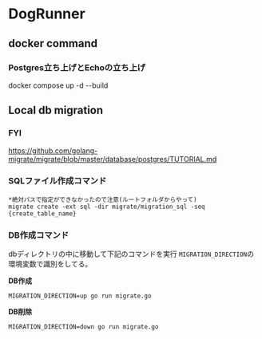 # DogRunner

## docker command

### Postgres立ち上げとEchoの立ち上げ
docker compose up -d --build

## Local db migration

### FYI
https://github.com/golang-migrate/migrate/blob/master/database/postgres/TUTORIAL.md

### SQLファイル作成コマンド
```
*絶対パスで指定ができなかったので注意(ルートフォルダからやって)
migrate create -ext sql -dir migrate/migration_sql -seq {create_table_name}
```

### DB作成コマンド
dbディレクトリの中に移動して下記のコマンドを実行
`MIGRATION_DIRECTION`の環境変数で識別をしてる。

**DB作成**
```
MIGRATION_DIRECTION=up go run migrate.go
```

**DB削除**
```
MIGRATION_DIRECTION=down go run migrate.go
```
